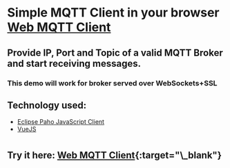 # Simple MQTT Client in your browser <a href="https://web-mqtt-client.netlify.com" target="_blank">Web MQTT Client</a>

## Provide IP, Port and Topic of a valid MQTT Broker and start receiving messages.

### This demo will work for broker served over WebSockets+SSL

## Technology used:

- [Eclipse Paho JavaScript Client ](https://www.eclipse.org/paho/clients/js/)
- [VueJS](https://vuejs.org/)

#

## Try it here: [Web MQTT Client]("https://web-mqtt-client.netlify.com"){:target="\_blank"}
